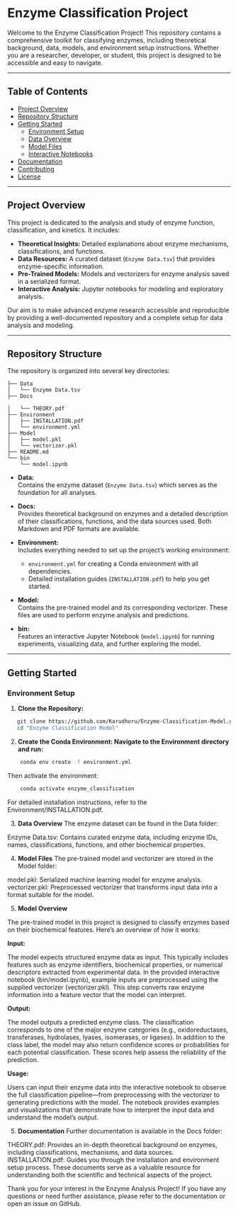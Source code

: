 # Enzyme Classification Project

Welcome to the Enzyme Classification Project! This repository contains a comprehensive toolkit for classifying enzymes, including theoretical background, data, models, and environment setup instructions. Whether you are a researcher, developer, or student, this project is designed to be accessible and easy to navigate.

---

## Table of Contents

- [Project Overview](#project-overview)
- [Repository Structure](#repository-structure)
- [Getting Started](#getting-started)
  - [Environment Setup](#environment-setup)
  - [Data Overview](#data-overview)
  - [Model Files](#model-files)
  - [Interactive Notebooks](#interactive-notebooks)
- [Documentation](#documentation)
- [Contributing](#contributing)
- [License](#license)

---

## Project Overview

This project is dedicated to the analysis and study of enzyme function, classification, and kinetics. It includes:
- **Theoretical Insights:** Detailed explanations about enzyme mechanisms, classifications, and functions.
- **Data Resources:** A curated dataset (`Enzyme Data.tsv`) that provides enzyme-specific information.
- **Pre-Trained Models:** Models and vectorizers for enzyme analysis saved in a serialized format.
- **Interactive Analysis:** Jupyter notebooks for modeling and exploratory analysis.

Our aim is to make advanced enzyme research accessible and reproducible by providing a well-documented repository and a complete setup for data analysis and modeling.

---

## Repository Structure

The repository is organized into several key directories:
```plain text
├── Data
│   └── Enzyme Data.tsv
├── Docs

│   └── THEORY.pdf
├── Environment
│   ├── INSTALLATION.pdf
│   └── environment.yml
├── Model
│   ├── model.pkl
│   └── vectorizer.pkl
├── README.md
└── bin
    └── model.ipynb
```

- **Data:**  
  Contains the enzyme dataset (`Enzyme Data.tsv`) which serves as the foundation for all analyses.

- **Docs:**  
  Provides theoretical background on enzymes and a detailed description of their classifications, functions, and the data sources used. Both Markdown and PDF formats are available.

- **Environment:**  
  Includes everything needed to set up the project’s working environment:
  - `environment.yml` for creating a Conda environment with all dependencies.
  - Detailed installation guides (`INSTALLATION.pdf`) to help you get started.

- **Model:**  
  Contains the pre-trained model and its corresponding vectorizer. These files are used to perform enzyme analysis and predictions.

- **bin:**  
  Features an interactive Jupyter Notebook (`model.ipynb`) for running experiments, visualizing data, and further exploring the model.

---

## Getting Started

### Environment Setup

1. **Clone the Repository:**
```bash
   git clone https://github.com/Karudhoru/Enzyme-Classification-Model.git
   cd "Enzyme Classification Model"
```

2. **Create the Conda Environment: Navigate to the Environment directory and run:**
```bash
    conda env create -f environment.yml
```
  Then activate the environment:
```bash
    conda activate enzyme_classification
```
  For detailed installation instructions, refer to the Environment/INSTALLATION.pdf.

3. **Data Overview**
  The enzyme dataset can be found in the Data folder:

  Enzyme Data.tsv: Contains curated enzyme data, including enzyme IDs, names, classifications, functions, and other biochemical properties.

4. **Model Files**
  The pre-trained model and vectorizer are stored in the Model folder:

  model.pkl: Serialized machine learning model for enzyme analysis.
  vectorizer.pkl: Preprocessed vectorizer that transforms input data into a format suitable for the model.

5. **Model Overview**

The pre-trained model in this project is designed to classify enzymes based on their biochemical features. Here’s an overview of how it works:

**Input:**

The model expects structured enzyme data as input. This typically includes features such as enzyme identifiers, biochemical properties, or numerical descriptors extracted from experimental data.
In the provided interactive notebook (bin/model.ipynb), example inputs are preprocessed using the supplied vectorizer (vectorizer.pkl). This step converts raw enzyme information into a feature vector that the model can interpret.

**Output:**

The model outputs a predicted enzyme class. The classification corresponds to one of the major enzyme categories (e.g., oxidoreductases, transferases, hydrolases, lyases, isomerases, or ligases).
In addition to the class label, the model may also return confidence scores or probabilities for each potential classification. These scores help assess the reliability of the prediction.

**Usage:**

Users can input their enzyme data into the interactive notebook to observe the full classification pipeline—from preprocessing with the vectorizer to generating predictions with the model.
The notebook provides examples and visualizations that demonstrate how to interpret the input data and understand the model’s output.


5. **Documentation**
  Further documentation is available in the Docs folder:

  THEORY.pdf: Provides an in-depth theoretical background on enzymes, including classifications, mechanisms, and data sources.
  INSTALLATION.pdf: Guides you through the installation and environment setup process.
  These documents serve as a valuable resource for understanding both the scientific and technical aspects of the project.

Thank you for your interest in the Enzyme Analysis Project! If you have any questions or need further assistance, please refer to the documentation or open an issue on GitHub.







